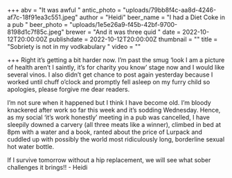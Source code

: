 +++
abv = "It was awful "
antic_photo = "uploads/79bb8f4c-aa8d-4246-af7c-18f91ea3c551.jpeg"
author = "Heidi"
beer_name = "I had a Diet Coke in a pub "
beer_photo = "uploads/1e5e26a9-f45b-42bf-9700-8198d1c7f85c.jpeg"
brewer = "And it was three quid "
date = 2022-10-12T20:00:00Z
publishdate = 2022-10-12T20:00:00Z
thumbnail = ""
title = "Sobriety is not in my vodkabulary "
video = ""

+++
Right it’s getting a bit harder now. I’m past the smug ‘look I am a picture of health aren’t I saintly, it’s for charity you know’ stage now and I would like several vinos. I also didn’t get chance to post again yesterday because I worked until chuff o’clock and promptly fell asleep on my furry child so apologies, please forgive me dear readers. 

I’m not sure when it happened but I think I have become old. I’m bloody knackered after work so far this week and it’s sodding Wednesday. Hence, as my social ‘it’s work honestly’ meeting in a pub was cancelled, I have sleepily downed a carvery (all three meats like a winner), climbed in bed at 8pm with a water and a book, ranted about the price of Lurpack and cuddled up with possibly the world most ridiculously long, borderline sexual hot water bottle.   
  
If I survive tomorrow without a hip replacement, we will see what sober challenges it brings!! - Heidi 
